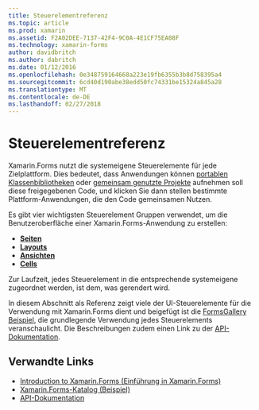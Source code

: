 ```yaml
---
title: Steuerelementreferenz
ms.topic: article
ms.prod: xamarin
ms.assetid: F2A02DEE-7137-42F4-9C0A-4E1CF75EA08F
ms.technology: xamarin-forms
author: davidbritch
ms.author: dabritch
ms.date: 01/12/2016
ms.openlocfilehash: 0e348759164668a223e19fb6355b3b8d758395a4
ms.sourcegitcommit: 6cd40d190abe38edd50fc74331be15324a845a28
ms.translationtype: MT
ms.contentlocale: de-DE
ms.lasthandoff: 02/27/2018
---
```

# <a name="controls-reference"></a>Steuerelementreferenz

Xamarin.Forms nutzt die systemeigene Steuerelemente für jede Zielplattform.
Dies bedeutet, dass Anwendungen können [portablen Klassenbibliotheken](~/cross-platform/app-fundamentals/pcl.md) oder [gemeinsam genutzte Projekte](~/cross-platform/app-fundamentals/shared-projects.md) aufnehmen soll diese freigegebenen Code, und klicken Sie dann stellen bestimmte Plattform-Anwendungen, die den Code gemeinsamen Nutzen.

Es gibt vier wichtigsten Steuerelement Gruppen verwendet, um die Benutzeroberfläche einer Xamarin.Forms-Anwendung zu erstellen:

- [**Seiten**](pages.md)
- [**Layouts**](layouts.md)
- [**Ansichten**](views.md)
- [**Cells**](cells.md)

Zur Laufzeit, jedes Steuerelement in die entsprechende systemeigene zugeordnet werden, ist dem, was gerendert wird.

In diesem Abschnitt als Referenz zeigt viele der UI-Steuerelemente für die Verwendung mit Xamarin.Forms dient und beigefügt ist die [FormsGallery Beispiel](https://developer.xamarin.com/samples/FormsGallery/), die grundlegende Verwendung jedes Steuerelements veranschaulicht.
Die Beschreibungen zudem einen Link zu der [API-Dokumentation](https://developer.xamarin.com/api/namespace/Xamarin.Forms/).



## <a name="related-links"></a>Verwandte Links

- [Introduction to Xamarin.Forms (Einführung in Xamarin.Forms)](~/xamarin-forms/get-started/introduction-to-xamarin-forms.md)
- [Xamarin.Forms-Katalog (Beispiel)](https://developer.xamarin.com/samples/FormsGallery/)
- [API-Dokumentation](https://developer.xamarin.com/api/namespace/Xamarin.Forms/)
